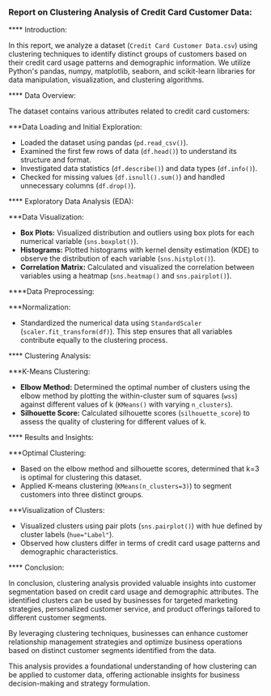 ### Report on Clustering Analysis of Credit Card Customer Data:

**** Introduction:

In this report, we analyze a dataset (`Credit Card Customer Data.csv`) using clustering techniques to identify distinct groups of customers based on their credit card 
usage patterns and demographic information. We utilize Python's pandas, numpy, matplotlib, seaborn, and scikit-learn libraries for data manipulation, visualization, and 
clustering algorithms.

**** Data Overview:

The dataset contains various attributes related to credit card customers:

  ***Data Loading and Initial Exploration:
  - Loaded the dataset using pandas (`pd.read_csv()`).
  - Examined the first few rows of data (`df.head()`) to understand its structure and format.
  - Investigated data statistics (`df.describe()`) and data types (`df.info()`).
  - Checked for missing values (`df.isnull().sum()`) and handled unnecessary columns (`df.drop()`).

**** Exploratory Data Analysis (EDA):

  ***Data Visualization:
  - **Box Plots:** Visualized distribution and outliers using box plots for each numerical variable (`sns.boxplot()`).
  - **Histograms:** Plotted histograms with kernel density estimation (KDE) to observe the distribution of each variable (`sns.histplot()`).
  - **Correlation Matrix:** Calculated and visualized the correlation between variables using a heatmap (`sns.heatmap()` and `sns.pairplot()`).

 ****Data Preprocessing:

  ***Normalization:
  - Standardized the numerical data using `StandardScaler` (`scaler.fit_transform(df)`). This step ensures that all variables contribute equally to the clustering process.

 **** Clustering Analysis:
 
  ***K-Means Clustering:
  - **Elbow Method:** Determined the optimal number of clusters using the elbow method by plotting the within-cluster sum of squares (`wss`) against different values of k
    (`KMeans()` with varying `n_clusters`).
  - **Silhouette Score:** Calculated silhouette scores (`silhouette_score`) to assess the quality of clustering for different values of k.

**** Results and Insights:

  ***Optimal Clustering:
  - Based on the elbow method and silhouette scores, determined that k=3 is optimal for clustering this dataset.
  - Applied K-means clustering (`KMeans(n_clusters=3)`) to segment customers into three distinct groups.

  ***Visualization of Clusters:
  - Visualized clusters using pair plots (`sns.pairplot()`) with hue defined by cluster labels (`hue="Label"`).
  - Observed how clusters differ in terms of credit card usage patterns and demographic characteristics.

**** Conclusion:

In conclusion, clustering analysis provided valuable insights into customer segmentation based on credit card usage and demographic attributes. The identified clusters can 
be used by businesses for targeted marketing strategies, personalized customer service, and product offerings tailored to different customer segments.

By leveraging clustering techniques, businesses can enhance customer relationship management strategies and optimize business operations based on distinct customer 
segments identified from the data.

This analysis provides a foundational understanding of how clustering can be applied to customer data, offering actionable insights for business decision-making and 
strategy formulation.

